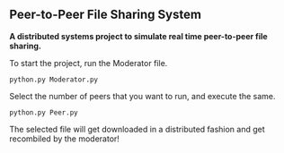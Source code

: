
## Peer-to-Peer File Sharing System

**A distributed systems project to simulate real time peer-to-peer file sharing.** 

To start the project, run the Moderator file.

    python.py Moderator.py

Select the number of peers that you want to run, and execute the same.

    python.py Peer.py

The selected file will get downloaded in a distributed fashion and get recombiled by the moderator!
